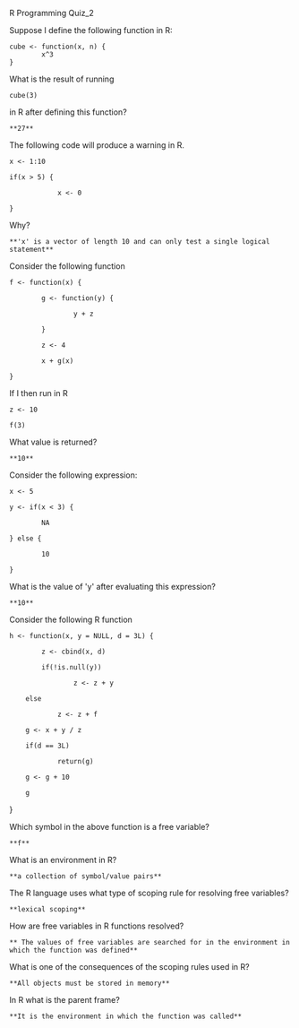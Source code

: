 R Programming Quiz_2

 
Suppose I define the following function in R:

	cube <- function(x, n) {
        	x^3
	}
What is the result of running

	cube(3)

in R after defining this function?

	**27**

The following code will produce a warning in R.

	x <- 1:10

	if(x > 5) {

        		x <- 0

	}

Why?

	**'x' is a vector of length 10 and can only test a single logical statement**


Consider the following function


	f <- function(x) {

        	g <- function(y) {

                	y + z

        	}

        	z <- 4

        	x + g(x)

	}
	
If I then run in R

	z <- 10

	f(3)


What value is returned?

	**10**

Consider the following expression:

	x <- 5

	y <- if(x < 3) {

        	NA

	} else {

        	10

	}

What is the value of 'y' after evaluating this expression?

	**10**

Consider the following R function

	h <- function(x, y = NULL, d = 3L) {

        	z <- cbind(x, d)

        	if(!is.null(y))

                	z <- z + y

        else

                z <- z + f

        g <- x + y / z

        if(d == 3L)

                return(g)

        g <- g + 10

        g

}

Which symbol in the above function is a free variable?

	**f**

What is an environment in R?

	**a collection of symbol/value pairs**


The R language uses what type of scoping rule for resolving free variables?

	**lexical scoping**

How are free variables in R functions resolved?

	** The values of free variables are searched for in the environment in which the function was defined**

What is one of the consequences of the scoping rules used in R?

	**All objects must be stored in memory**

In R what is the parent frame?

	**It is the environment in which the function was called**







